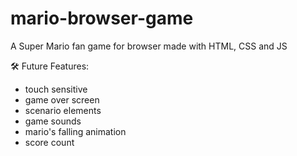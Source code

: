 # mario-browser-game
A Super Mario fan game for browser made with HTML, CSS and JS

🛠️ Future Features:
- touch sensitive
- game over screen
- scenario elements
- game sounds
- mario's falling animation
- score count
